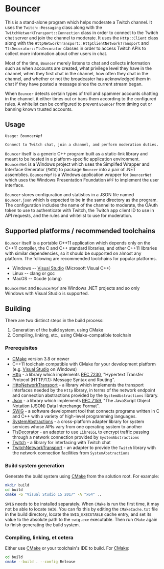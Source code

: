 # Bouncer

This is a stand-alone program which helps moderate a Twitch channel.  It uses
the `Twitch::Messaging` class along with the
`TwitchNetworkTransport::Connection` class in order to connect to the Twitch
chat server and join the channel to moderate.  It uses the `Http::Client` class
along with the `HttpNetworkTransport::HttpClientNetworkTransport` and
`TlsDecorator::TlsDecorator` classes in order to access Twitch APIs to collect
more information about other users in chat.

Most of the time, `Bouncer` merely listens to chat and collects information
such as when accounts are created, what privilege level they have in the
channel, when they first chat in the channel, how often they chat in the
channel, and whether or not the broadcaster has acknowledged them in chat
if they have posted a message since the current stream began.

When `Bouncer` detects certain types of troll and spammer accounts chatting in
the channel, it either times out or bans them according to the configured
rules.  A whitelist can be configured to prevent `Bouncer` from timing out
or banning known trusted accounts.

## Usage

    Usage: BouncerWpf

    Connect to Twitch chat, join a channel, and perform moderation duties.

`Bouncer` itself is a generic C++ program built as a static-link library and
meant to be hosted in a platform-specific application environment.
`BouncerNet` is a Windows project which uses the Simplifed Wrapper and
Interface Generator (`SWIG`) to package `Bouncer` into a pair of .NET
assemblies.  `BouncerWpf` is a Windows application wrapper for `BouncerNet`
which uses the Windows Presentation Foundation `WPF` to implement the user
interface.

`Bouncer` stores configuration and statistics in a JSON file named
`Bouncer.json` which is expected to be in the same directory as the program.
The configuration includes the name of the channel to moderate,
the OAuth token to use to authenticate with Twitch, the Twitch app client ID
to use in API requests, and the rules and whitelist to use for moderation.

## Supported platforms / recommended toolchains

`Bouncer` itself is a portable C++11 application which depends only on the
C++11 compiler, the C and C++ standard libraries, and other C++11 libraries
with similar dependencies, so it should be supported on almost any platform.
The following are recommended toolchains for popular platforms.

* Windows -- [Visual Studio](https://www.visualstudio.com/) (Microsoft Visual
  C++)
* Linux -- clang or gcc
* MacOS -- Xcode (clang)

`BouncerNet` and `BouncerWpf` are Windows .NET projects and so only Windows
with Visual Studio is supported.

## Building

There are two distinct steps in the build process:

1. Generation of the build system, using CMake
2. Compiling, linking, etc., using CMake-compatible toolchain

### Prerequisites

* [CMake](https://cmake.org/) version 3.8 or newer
* C++11 toolchain compatible with CMake for your development platform (e.g.
  [Visual Studio](https://www.visualstudio.com/) on Windows)
* [Http](https://github.com/rhymu8354/Http.git) - a library which implements
  [RFC 7230](https://tools.ietf.org/html/rfc7230), "Hypertext Transfer Protocol
  (HTTP/1.1): Message Syntax and Routing".
* [HttpNetworkTransport](https://github.com/rhymu8354/HttpNetworkTransport.git) -
  a library which implements the transport interfaces needed by the `Http`
  library, in terms of the network endpoint and connection abstractions
  provided by the `SystemAbstractions` library.
* [Json](https://github.com/rhymu8354/Json.git) - a library which implements
  [RFC 7159](https://tools.ietf.org/html/rfc7159), "The JavaScript Object
  Notation (JSON) Data Interchange Format".
* [SWIG](http://swig.org/) - a software development tool that connects programs
  written in C and C++ with a variety of high-level programming languages.
* [SystemAbstractions](https://github.com/rhymu8354/SystemAbstractions.git) - a
  cross-platform adapter library for system services whose APIs vary from one
  operating system to another
* [TlsDecorator](https://github.com/rhymu8354/TlsDecorator.git) - an adapter to
  use `LibreSSL` to encrypt traffic passing through a network connection
  provided by `SystemAbstractions`
* [Twitch](https://github.com/rhymu8354/Twitch.git) - a library for interfacing
  with Twitch chat
* [TwitchNetworkTransport](https://github.com:rhymu8354/TwitchNetworkTransport.git) -
  an adapter to provide the `Twitch` library with the network connection
  facilities from `SystemAbstractions`

### Build system generation

Generate the build system using [CMake](https://cmake.org/) from the solution
root.  For example:

```bash
mkdir build
cd build
cmake -G "Visual Studio 15 2017" -A "x64" ..
```

`SWIG` needs to be installed separately.  When `CMake` is run the first time,
it may not be able to locate `SWIG`.  You can fix this by editing the
`CMakeCache.txt` file in the build directory, locate the `SWIG_EXECUTABLE`
cache entry, and set its value to the absolute path to the `swig.exe`
executable.  Then run `CMake` again to finish generating the build system.

### Compiling, linking, et cetera

Either use [CMake](https://cmake.org/) or your toolchain's IDE to build.
For [CMake](https://cmake.org/):

```bash
cd build
cmake --build . --config Release
```
